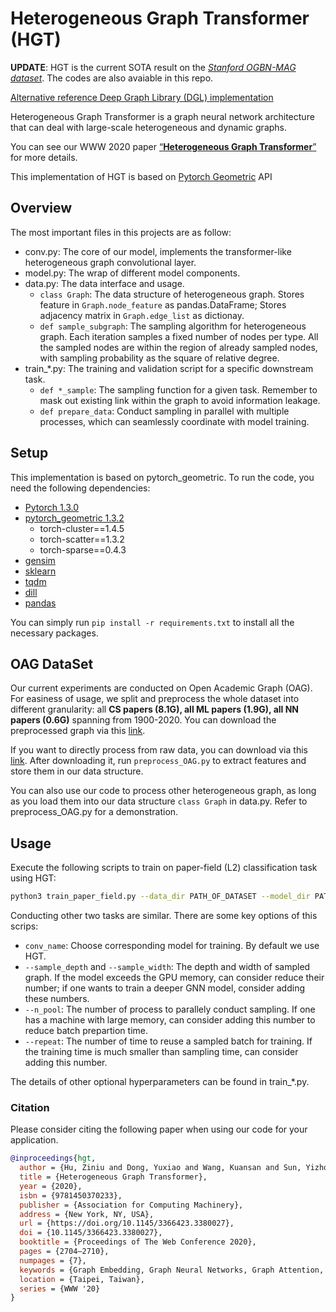 # Heterogeneous Graph Transformer (HGT)

**UPDATE**: HGT is the current SOTA result on the [*Stanford OGBN-MAG dataset*](https://ogb.stanford.edu/docs/leader_nodeprop/). The codes are also avaiable in this repo.

[Alternative reference Deep Graph Library (DGL) implementation](https://github.com/dmlc/dgl/tree/master/examples/pytorch/hgt)

Heterogeneous Graph Transformer is a graph neural network architecture that can deal with large-scale heterogeneous and dynamic graphs.

You can see our WWW 2020 paper [“**Heterogeneous Graph Transformer**”](https://arxiv.org/abs/2003.01332)  for more details.

This implementation of HGT is based on [Pytorch Geometric](https://github.com/rusty1s/pytorch_geometric) API

## Overview
The most important files in this projects are as follow:
- conv.py: The core of our model, implements the transformer-like heterogeneous graph convolutional layer.
- model.py: The wrap of different model components.
- data.py: The data interface and usage.
  - `class Graph`: The data structure of heterogeneous graph. Stores feature in ``Graph.node_feature`` as pandas.DataFrame; Stores adjacency matrix in ``Graph.edge_list`` as dictionay.
  - `def sample_subgraph`: The sampling algorithm for heterogeneous graph. Each iteration samples a fixed number of nodes per type. All the sampled nodes are within the region of already sampled nodes, with sampling probability as the square of relative degree.
- train_*.py: The training and validation script for a specific downstream task.
  - `def *_sample`: The sampling function for a given task. Remember to mask out existing link within the graph to avoid information leakage.
  - `def prepare_data`: Conduct sampling in parallel with multiple processes, which can seamlessly coordinate with model training.
  
## Setup

This implementation is based on pytorch_geometric. To run the code, you need the following dependencies:

- [Pytorch 1.3.0](https://pytorch.org/)
- [pytorch_geometric 1.3.2](https://pytorch-geometric.readthedocs.io/)
  - torch-cluster==1.4.5
  - torch-scatter==1.3.2
  - torch-sparse==0.4.3
- [gensim](https://github.com/RaRe-Technologies/gensim)
- [sklearn](https://github.com/scikit-learn/scikit-learn)
- [tqdm](https://github.com/tqdm/tqdm)
- [dill](https://github.com/uqfoundation/dill)
- [pandas](https://github.com/pandas-dev/pandas)

You can simply run ```pip install -r requirements.txt``` to install all the necessary packages.

  
## OAG DataSet

Our current experiments are conducted on Open Academic Graph (OAG). For easiness of usage, we split and preprocess the whole dataset into different granularity: all **CS papers (8.1G), all ML papers (1.9G), all NN papers (0.6G)** spanning from 1900-2020. You can download the preprocessed graph via this [link](https://drive.google.com/open?id=1a85skqsMBwnJ151QpurLFSa9o2ymc_rq).

If you want to directly process from raw data, you can download via this [link](https://drive.google.com/open?id=1yDdVaartOCOSsQlUZs8cJcAUhmvRiBSz). After downloading it, run `preprocess_OAG.py` to extract features and store them in our data structure.



You can also use our code to process other heterogeneous graph, as long as you load them into our data structure `class Graph` in data.py. Refer to preprocess_OAG.py for a demonstration.

## Usage
Execute the following scripts to train on paper-field (L2) classification task using HGT:

```bash
python3 train_paper_field.py --data_dir PATH_OF_DATASET --model_dir PATH_OF_SAVED_MODEL --conv_name hgt
```
Conducting other two tasks are similar.
There are some key options of this scrips:
- `conv_name`: Choose corresponding model for training. By default we use HGT.
- `--sample_depth` and `--sample_width`: The depth and width of sampled graph. If the model exceeds the GPU memory, can consider reduce their number; if one wants to train a deeper GNN model, consider adding these numbers.
- `--n_pool`: The number of process to parallely conduct sampling. If one has a machine with large memory, can consider adding this number to reduce batch prepartion time.
- `--repeat`: The number of time to reuse a sampled batch for training. If the training time is much smaller than sampling time, can consider adding this number.

The details of other optional hyperparameters can be found in train_*.py.
### Citation

Please consider citing the following paper when using our code for your application.

```bibtex
@inproceedings{hgt,
  author = {Hu, Ziniu and Dong, Yuxiao and Wang, Kuansan and Sun, Yizhou},
  title = {Heterogeneous Graph Transformer},
  year = {2020},
  isbn = {9781450370233},
  publisher = {Association for Computing Machinery},
  address = {New York, NY, USA},
  url = {https://doi.org/10.1145/3366423.3380027},
  doi = {10.1145/3366423.3380027},
  booktitle = {Proceedings of The Web Conference 2020},
  pages = {2704–2710},
  numpages = {7},
  keywords = {Graph Embedding, Graph Neural Networks, Graph Attention, Representation Learning, Heterogeneous Information Networks},
  location = {Taipei, Taiwan},
  series = {WWW '20}
}
```
